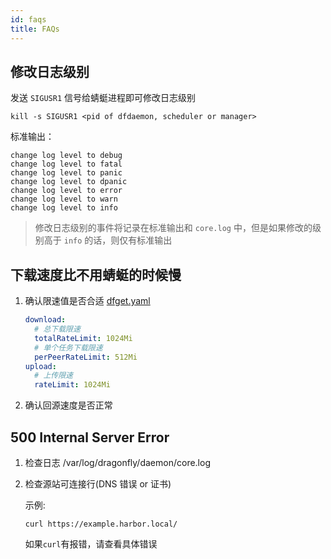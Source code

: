 ```yaml
---
id: faqs
title: FAQs
---
```


## 修改日志级别

发送 `SIGUSR1` 信号给蜻蜓进程即可修改日志级别

```shell
kill -s SIGUSR1 <pid of dfdaemon, scheduler or manager>
```

标准输出：

```text
change log level to debug
change log level to fatal
change log level to panic
change log level to dpanic
change log level to error
change log level to warn
change log level to info
```

> 修改日志级别的事件将记录在标准输出和 `core.log` 中，但是如果修改的级别高于 `info` 的话，则仅有标准输出

## 下载速度比不用蜻蜓的时候慢

1. 确认限速值是否合适 [dfget.yaml](../reference/configuration/dfdaemon.md)

   ```yaml
   download:
     # 总下载限速
     totalRateLimit: 1024Mi
     # 单个任务下载限速
     perPeerRateLimit: 512Mi
   upload:
     # 上传限速
     rateLimit: 1024Mi
   ```

2. 确认回源速度是否正常

## 500 Internal Server Error

1. 检查日志 /var/log/dragonfly/daemon/core.log

2. 检查源站可连接行(DNS 错误 or 证书)

   示例:

   ```shell
   curl https://example.harbor.local/
   ```

   如果`curl`有报错，请查看具体错误
